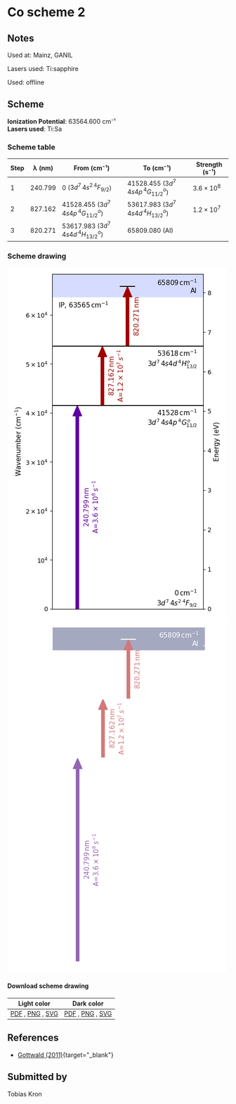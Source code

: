 # Co scheme 2

## Notes

Used at: Mainz, GANIL

Lasers used: Ti:sapphire

Used: offline





## Scheme

**Ionization Potential**: 63564.600 cm⁻¹  
**Lasers used**: Ti:Sa

### Scheme table

| Step | λ (nm)  |                 From (cm⁻¹)                  |                  To (cm⁻¹)                   |   Strength (s⁻¹)    |
| ---- | ------- | -------------------------------------------- | -------------------------------------------- | ------------------- |
| 1    | 240.799 | 0 ($3d^{7}\,4s^{2}\,^{4}F_{9/2}$)            | 41528.455 ($3d^{7}\,4s4p\,^{4}G^{o}_{11/2}$) | $3.6 \times 10^{8}$ |
| 2    | 827.162 | 41528.455 ($3d^{7}\,4s4p\,^{4}G^{o}_{11/2}$) | 53617.983 ($3d^{7}\,4s4d\,^{4}H^{o}_{13/2}$) | $1.2 \times 10^{7}$ |
| 3    | 820.271 | 53617.983 ($3d^{7}\,4s4d\,^{4}H^{o}_{13/2}$) | 65809.080 (AI)                               |                     |


### Scheme drawing

![co scheme, light mode](co-002/co-002-light.png#only-light)
![co scheme, dark mode](co-002/co-002-dark-web.png#only-dark)

#### Download scheme drawing

|                                            Light color                                            |                                           Dark color                                           |
| ------------------------------------------------------------------------------------------------- | ---------------------------------------------------------------------------------------------- |
| [PDF](co-002/co-002-light.pdf) , [PNG](co-002/co-002-light.png) , [SVG](co-002/co-002-light.svg)  | [PDF](co-002/co-002-dark.pdf) , [PNG](co-002/co-002-dark.png) , [SVG](co-002/co-002-dark.svg)  |


## References

  - [Gottwald (2011)](https://doi.org/10.25358/openscience-3289){target="_blank"}



## Submitted by

Tobias Kron

